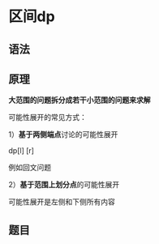 # 区间dp

## 语法

## 原理

**大范围的问题拆分成若干小范围的问题来求解**

可能性展开的常见方式：

1）**基于两侧端点**讨论的可能性展开

dp[l] [r]

例如回文问题

2）**基于范围上划分点**的可能性展开

可能性展开是左侧和下侧所有内容

## 题目